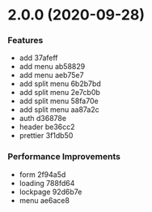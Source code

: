 # 2.0.0 (2020-09-28)

### Features

- add 37afeff
- add menu ab58829
- add menu aeb75e7
- add split menu 6b2b7bd
- add split menu 2e7cb0b
- add split menu 58fa70e
- add split menu aa87a2c
- auth d36878e
- header be36cc2
- prettier 3f1db50

### Performance Improvements

- form 2f94a5d
- loading 788fd64
- lockpage 92d6b7e
- menu ae6ace8
